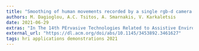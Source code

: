```yaml
---
title: "Smoothing of human movements recorded by a single rgb-d camera for robot demonstrations"
authors: M. Dagioglou, A.C. Tsitos, A. Smarnakis, V. Karkaletsis
date: 2021-06-29
extras: "In The 14th PErvasive Technologies Related to Assistive Environments Conference (pp. 496-501). "
external_url: "https://dl.acm.org/doi/abs/10.1145/3453892.3461627"
tags: hri applications demonstrations 2021
---
```

